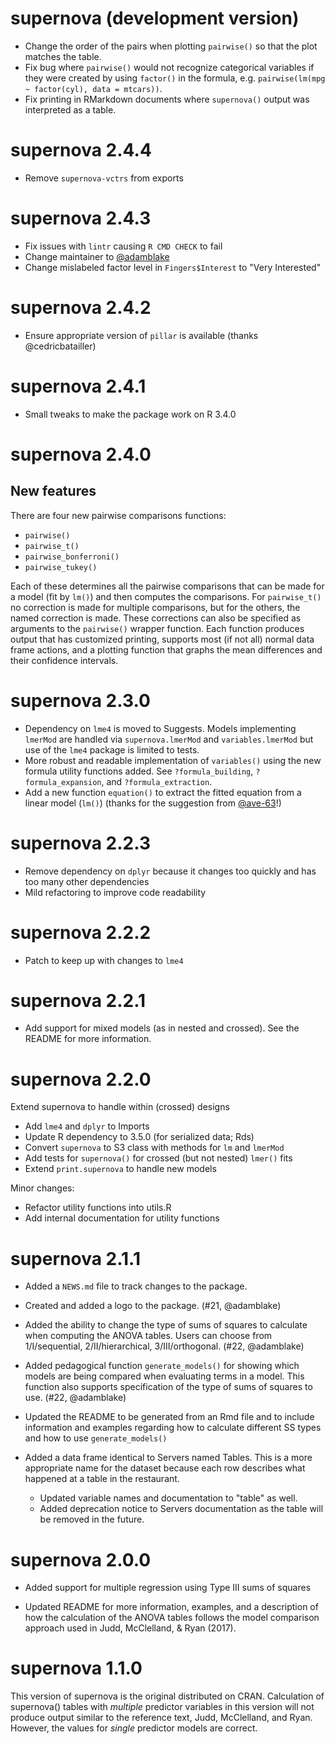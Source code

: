 # supernova (development version)

* Change the order of the pairs when plotting `pairwise()` so that the plot matches the table.
* Fix bug where `pairwise()` would not recognize categorical variables if they were created by using
  `factor()` in the formula, e.g. `pairwise(lm(mpg ~ factor(cyl), data = mtcars))`.
* Fix printing in RMarkdown documents where `supernova()` output was interpreted as a table.


# supernova 2.4.4

* Remove `supernova-vctrs` from exports


# supernova 2.4.3

* Fix issues with `lintr` causing `R CMD CHECK` to fail
* Change maintainer to [@adamblake](https://github.com/adamblake)
* Change mislabeled factor level in `Fingers$Interest` to "Very Interested"


# supernova 2.4.2

* Ensure appropriate version of `pillar` is available (thanks @cedricbatailler)


# supernova 2.4.1

* Small tweaks to make the package work on R 3.4.0


# supernova 2.4.0

## New features

There are four new pairwise comparisons functions:

- `pairwise()`
- `pairwise_t()`
- `pairwise_bonferroni()`
- `pairwise_tukey()`

Each of these determines all the pairwise comparisons that can be made for a model (fit by `lm()`) and then computes the comparisons. For `pairwise_t()` no correction is made for multiple comparisons, but for the others, the named correction is made. These corrections can also be specified as arguments to the `pairwise()` wrapper function. Each function produces output that has customized printing, supports most (if not all) normal data frame actions, and a plotting function that graphs the mean differences and their confidence intervals.


# supernova 2.3.0

* Dependency on `lme4` is moved to Suggests. Models implementing `lmerMod` are handled via `supernova.lmerMod` and `variables.lmerMod` but use of the `lme4` package is limited to tests.
* More robust and readable implementation of `variables()` using the new formula utility functions added. See `?formula_building`, `?formula_expansion`, and `?formula_extraction`.
* Add a new function `equation()` to extract the fitted equation from a linear model (`lm()`) (thanks for the suggestion from [@ave-63](https://github.com/ave-63)!)


# supernova 2.2.3

* Remove dependency on `dplyr` because it changes too quickly and has too many other dependencies
* Mild refactoring to improve code readability


# supernova 2.2.2

* Patch to keep up with changes to `lme4`


# supernova 2.2.1

* Add support for mixed models (as in nested and crossed). See the README for more information.


# supernova 2.2.0

Extend supernova to handle within (crossed) designs

* Add `lme4` and `dplyr` to Imports
* Update R dependency to 3.5.0 (for serialized data; Rds)
* Convert `supernova` to S3 class with methods for `lm` and `lmerMod`
* Add tests for `supernova()` for crossed (but not nested) `lmer()` fits
* Extend `print.supernova` to handle new models

Minor changes:

* Refactor utility functions into utils.R
* Add internal documentation for utility functions


# supernova 2.1.1

* Added a `NEWS.md` file to track changes to the package.

* Created and added a logo to the package. (#21, @adamblake)

* Added the ability to change the type of sums of squares to calculate when computing the ANOVA tables. Users can choose from 1/I/sequential, 2/II/hierarchical, 3/III/orthogonal. (#22, @adamblake)

* Added pedagogical function `generate_models()` for showing which models are being compared when evaluating terms in a model. This function also supports specification of the type of sums of squares to use.  (#22, @adamblake)

* Updated the README to be generated from an Rmd file and to include information and examples regarding how to calculate different SS types and how to use `generate_models()`

* Added a data frame identical to Servers named Tables. This is a more appropriate name for the dataset because each row describes what happened at a table in the restaurant.
  - Updated variable names and documentation to "table" as well.
  - Added deprecation notice to Servers documentation as the table will be removed in the future.


# supernova 2.0.0

* Added support for multiple regression using Type III sums of squares

* Updated README for more information, examples, and a description of how the calculation of the ANOVA tables follows the model comparison approach used in Judd, McClelland, & Ryan (2017).

# supernova 1.1.0

This version of supernova is the original distributed on CRAN. Calculation of supernova() tables with *multiple* predictor variables in this version will not produce output similar to the reference text, Judd, McClelland, and Ryan. However, the values for *single* predictor models are correct.
